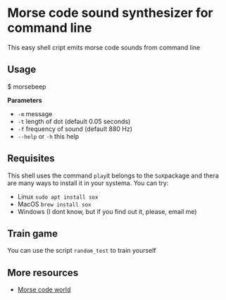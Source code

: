 # Morse code sound synthesizer for command line

This easy shell cript emits morse code sounds from command line

## Usage

$ morsebeep <parameters>

**Parameters**

- `-m` message
- `-t` length of dot (default 0.05 seconds)
- `-f` frequency of sound (default 880 Hz)
- `--help` or `-h` this help

## Requisites

This shell uses the command `play`it belongs to the `SoX`package and thera are many ways to install
it in your systema. You can try:

- Linux `sudo apt install sox`
- MacOS `brew install sox`
- Windows (I dont know, but if you find out it, please, email me)

## Train game

You can use the script `random_test` to train yourself

## More resources

- [Morse code world](https://morsecode.world)
